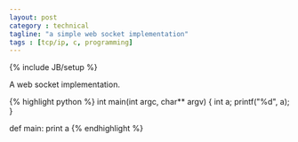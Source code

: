 ```yaml
---
layout: post
category : technical
tagline: "a simple web socket implementation"
tags : [tcp/ip, c, programming]
---
```

{% include JB/setup %}

A web socket implementation.

{% highlight python %}
int main(int argc, char** argv)
{
   int a;
   printf("%d", a);
}

def main:
    print a
{% endhighlight %}

